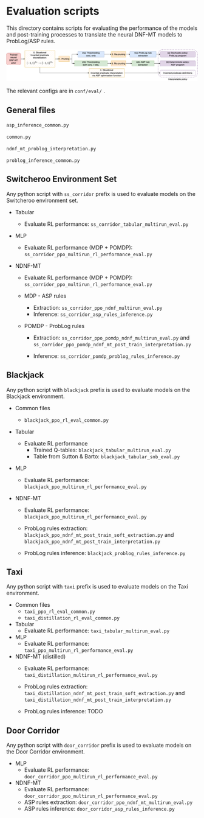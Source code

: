 # Evaluation scripts

This directory contains scripts for evaluating the performance of the models and
post-training processes to translate the neural DNF-MT models to ProbLog/ASP
rules.

![post-training](../figures/post-training-process.png)

The relevant configs are in `conf/eval/` .

## General files

 `asp_inference_common.py`

 `common.py`

 `ndnf_mt_problog_interpretation.py`

 `problog_inference_common.py`

## Switcheroo Environment Set

Any python script with `ss_corridor` prefix is used to evaluate models on the
Switcheroo environment set.

* Tabular
    - Evaluate RL performance: `ss_corridor_tabular_multirun_eval.py`

* MLP
    - Evaluate RL performance (MDP + POMDP):
 `ss_corridor_ppo_multirun_rl_performance_eval.py`

* NDNF-MT
    - Evaluate RL performance (MDP + POMDP):
 `ss_corridor_ppo_multirun_rl_performance_eval.py`

    - MDP - ASP rules
        * Extraction: `ss_corridor_ppo_ndnf_multirun_eval.py`
        * Inference: `ss_corridor_asp_rules_inference.py`
    - POMDP - ProbLog rules
        * Extraction: `ss_corridor_ppo_pomdp_ndnf_multirun_eval.py` and
 `ss_corridor_ppo_pomdp_ndnf_mt_post_train_interpretation.py`

        * Inference: `ss_corridor_pomdp_problog_rules_inference.py`

## Blackjack

Any python script with `blackjack` prefix is used to evaluate models on the
Blackjack environment.

* Common files
    - `blackjack_ppo_rl_eval_common.py`

* Tabular
    - Evaluate RL performance
        * Trained Q-tables: `blackjack_tabular_multirun_eval.py`
        * Table from Sutton & Barto: `blackjack_tabular_snb_eval.py`

* MLP
    - Evaluate RL performance: `blackjack_ppo_multirun_rl_performance_eval.py`


* NDNF-MT
    - Evaluate RL performance: `blackjack_ppo_multirun_rl_performance_eval.py`
    - ProbLog rules extraction:
`blackjack_ppo_ndnf_mt_post_train_soft_extraction.py` and
 `blackjack_ppo_ndnf_mt_post_train_interpretation.py`

    - ProbLog rules inference: `blackjack_problog_rules_inference.py`

## Taxi

Any python script with `taxi` prefix is used to evaluate models on the Taxi
environment.

* Common files
    - `taxi_ppo_rl_eval_common.py`
    - `taxi_distillation_rl_eval_common.py`
* Tabular
    - Evaluate RL performance: `taxi_tabular_multirun_eval.py`
* MLP
    - Evaluate RL performance: `taxi_ppo_multirun_rl_performance_eval.py`
* NDNF-MT (distilled)
    - Evaluate RL performance:  `taxi_distillation_multirun_rl_performance_eval.py`
    - ProbLog rules extraction:
`taxi_distillation_ndnf_mt_post_train_soft_extraction.py` and
 `taxi_distillation_ndnf_mt_post_train_interpretation.py`

    - ProbLog rules inference:  TODO

## Door Corridor

Any python script with `door_corridor` prefix is used to evaluate models on the
Door Corridor environment.

* MLP
    - Evaluate RL performance: `door_corridor_ppo_multirun_rl_performance_eval.py`
* NDNF-MT
    - Evaluate RL performance: `door_corridor_ppo_multirun_rl_performance_eval.py`
    - ASP rules extraction: `door_corridor_ppo_ndnf_mt_multirun_eval.py`
    - ASP rules inference: `door_corridor_asp_rules_inference.py`
